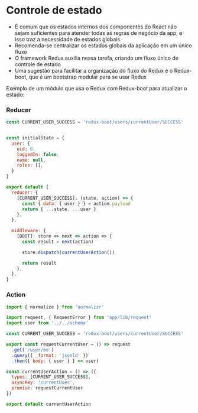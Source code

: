 # Controle de estado
* É comum que os estados internos dos componentes do React não sejam suficientes para atender todas as regras de negócio da app, e isso traz a necessidade de estados globais
* Recomenda-se centralizar os estados globais da aplicação em um único fluxo
* O framework Redux auxilia nessa tarefa, criando um fluxo único de controle de estado
* Uma sugestão para facilitar a organização do fluxo do Redux é o Redux-boot, que é um bootstrap modular para se usar Redux

Exemplo de um módulo que usa o Redux com Redux-boot para atualizar o estado:

### Reducer
```js
const CURRENT_USER_SUCCESS = 'redux-boot/users/currentUser/SUCCESS'


const initialState = {
  user: {
    uid: 0,
    loggedIn: false,
    name: null,
    roles: [],
  }
}

export default {
  reducer: {
    [CURRENT_USER_SUCCESS]: (state, action) => {
      const { data: { user } } = action.payload
      return { ...state, ...user }
    },
  },

  middleware: {
    [BOOT]: store => next => action => {
      const result = next(action)

      store.dispatch(currentUserAction())

      return result
    },
  },
}
```

### Action
```js
import { normalize } from 'normalizr'

import request, { RequestError } from 'app/lib/request'
import user from '../../schema'

const CURRENT_USER_SUCCESS = 'redux-boot/users/currentUser/SUCCESS'

export const requestCurrentUser = () => request
  .get('/user/me')
  .query({ _format: 'jsonld' })
  .then({ body: { user } } => user)

const currentUserAction = () => ({
  types: [CURRENT_USER_SUCCESS],
  asyncKey: 'currentUser',
  promise: requestCurrentUser
})

export default currentUserAction
```
